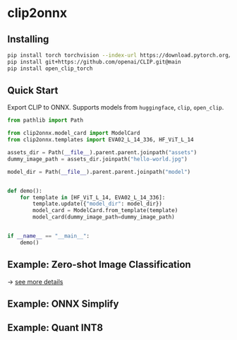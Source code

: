 # clip2onnx

## Installing

```bash
pip install torch torchvision --index-url https://download.pytorch.org/whl/cu118
pip install git+https://github.com/openai/CLIP.git@main
pip install open_clip_torch
```

## Quick Start

Export CLIP to ONNX. Supports models from `huggingface`, `clip`, `open_clip`.

```python
from pathlib import Path

from clip2onnx.model_card import ModelCard
from clip2onnx.templates import EVA02_L_14_336, HF_ViT_L_14

assets_dir = Path(__file__).parent.parent.joinpath("assets")
dummy_image_path = assets_dir.joinpath("hello-world.jpg")

model_dir = Path(__file__).parent.parent.joinpath("model")


def demo():
    for template in [HF_ViT_L_14, EVA02_L_14_336]:
        template.update({"model_dir": model_dir})
        model_card = ModelCard.from_template(template)
        model_card(dummy_image_path=dummy_image_path)


if __name__ == "__main__":
    demo()
```

## Example: Zero-shot Image Classification

→ [see more details](https://github.com/QIN2DIM/clip2onnx/blob/main/examples/auto_labeling.py)

## Example: ONNX Simplify

## Example: Quant INT8
